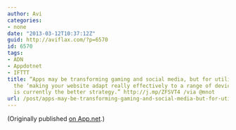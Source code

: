 ```yaml
---
author: Avi
categories:
- none
date: "2013-03-12T10:37:12Z"
guid: http://aviflax.com/?p=6570
id: 6570
tags:
- ADN
- Appdotnet
- IFTTT
title: “Apps may be transforming gaming and social media, but for utility public services,
  the ‘making your website adapt really effectively to a range of devices’ approach
  is currently the better strategy.” http://j.mp/ZFSVT4 /via @mnot
url: /post/apps-may-be-transforming-gaming-and-social-media-but-for-utility-public-services-the-making-your-website-adapt-really-effectively-to-a-range-of-devices-approach-is-current/
---
```

(Originally published [on App.net](http://alpha.app.net/aviflax/post/3772957).)